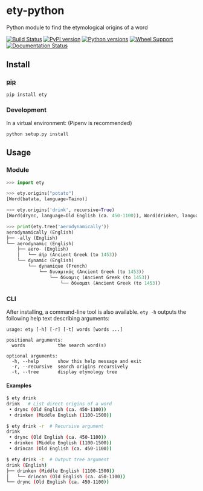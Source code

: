 # ety-python

Python module to find the etymological origins of a word

[![Build Status](https://travis-ci.org/jmsv/ety-python.svg?branch=master)](https://travis-ci.org/jmsv/ety-python)
[![PyPI version](https://badge.fury.io/py/ety.svg)](https://badge.fury.io/py/ety)
[![Python versions](https://img.shields.io/pypi/pyversions/ety.svg)](https://pypi.python.org/pypi/ety)
[![Wheel Support](https://img.shields.io/pypi/wheel/ety.svg)](https://pypi.python.org/pypi/ety)
[![Documentation Status](https://readthedocs.org/projects/ety-python/badge/?version=latest)](https://ety-python.readthedocs.io/en/latest/?badge=latest)

## Install

### [pip](https://pypi.org/project/ety)

```
pip install ety
```

### Development

In a virtual environment: (Pipenv is recommended)

```
python setup.py install
```

## Usage

### Module

```python
>>> import ety

>>> ety.origins("potato")
[Word(batata, language=Taino)]

>>> ety.origins('drink', recursive=True)
[Word(drync, language=Old English (ca. 450-1100)), Word(drinken, language=Middle English (1100-1500)), Word(drincan, language=Old English (ca. 450-1100))]

>>> print(ety.tree('aerodynamically'))
aerodynamically (English)
├── -ally (English)
└── aerodynamic (English)
    ├── aero- (English)
    │   └── ἀήρ (Ancient Greek (to 1453))
    └── dynamic (English)
        └── dynamique (French)
            └── δυναμικός (Ancient Greek (to 1453))
                └── δύναμις (Ancient Greek (to 1453))
                    └── δύναμαι (Ancient Greek (to 1453))
```

### CLI

After installing, a command-line tool is also available. `ety -h` outputs the following help text describing arguments:

```
usage: ety [-h] [-r] [-t] words [words ...]

positional arguments:
  words            the search word(s)

optional arguments:
  -h, --help       show this help message and exit
  -r, --recursive  search origins recursively
  -t, --tree       display etymology tree
```

#### Examples

```bash
$ ety drink
drink   # List direct origins of a word
 • drync (Old English (ca. 450-1100))
 • drinken (Middle English (1100-1500))

$ ety drink -r  # Recursive argument
drink 
 • drync (Old English (ca. 450-1100))
 • drinken (Middle English (1100-1500))
 • drincan (Old English (ca. 450-1100))

$ ety drink -t  # Output tree argument
drink (English)
├── drinken (Middle English (1100-1500))
│   └── drincan (Old English (ca. 450-1100))
└── drync (Old English (ca. 450-1100))
```
